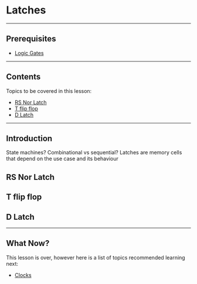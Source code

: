 # Latches

---

## Prerequisites

- [Logic Gates](Boolean%20Logic.md#logic-gates)

---

## Contents

Topics to be covered in this lesson:

- [RS Nor Latch](Latches.md#rs-nor-latch)
- [T flip flop](Latches.md#t-flip-flop)
- [D Latch](Latches.md#d-latch)

---

## Introduction

State machines? Combinational vs sequential? Latches are memory cells that depend on the use case and its behaviour

## RS Nor Latch



## T flip flop



## D Latch



---
## What Now?

This lesson is over, however here is a list of topics recommended learning next:

- [Clocks]()

